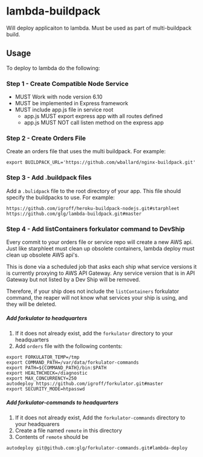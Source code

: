 # lambda-buildpack
Will deploy applicaiton to lambda. Must be used as part of multi-buildpack build.

## Usage
To deploy to lambda do the following:

### Step 1 - Create Compatible Node Service
 - MUST Work with node version 6.10
 - MUST be implemented in Express framework
 - MUST include app.js file in service root
    - app.js MUST export express app with all routes defined
	- app.js MUST NOT call listen method on the express app

### Step 2 - Create Orders File
Create an orders file that uses the multi buildpack.  For example:

```
export BUILDPACK_URL='https://github.com/wballard/nginx-buildpack.git'
```

### Step 3 - Add .buildpack files
Add a `.bulidpack` file to the root directory of your app. This file should specify the buildpacks to use.  For example:

```
https://github.com/igroff/heroku-buildpack-nodejs.git#starphleet
https://github.com/glg/lambda-buildpack.git#master
```

### Step 4 - Add listContainers forkulator command to DevShip
Every commit to your orders file or service repo will create a new AWS api.  Just like starphleet must clean up obsolete containers, lambda deploy must clean up obsolete AWS api's.  

This is done via a scheduled job that asks each ship what service versions it is currently proxying to AWS API Gateway.  Any service version that is in API Gateway but not listed by a Dev Ship will be removed.  

Therefore, if your ship does not include the `listContainers` forkulator command, the reaper will not know what services your ship is using, and they will be deleted.

##### Add forkulator to headquarters
1. If it does not already exist, add the `forkulator` directory to your headquarters 
2. Add `orders` file with the following contents:

```
export FORKULATOR_TEMP=/tmp
export COMMAND_PATH=/var/data/forkulator-commands
export PATH=${COMMAND_PATH}/bin:$PATH
export HEALTHCHECK=/diagnostic
export MAX_CONCURRENCY=250
autodeploy https://github.com/igroff/forkulator.git#master
export SECURITY_MODE=htpasswd
```

##### Add forkulator-commands to headquarters
1. If it does not already exist, Add the `forkulator-commands` directory to your headquarers
2. Create a file named `remote` in this directory
3. Contents of `remote` should be

```
autodeploy git@github.com:glg/forkulator-commands.git#lambda-deploy
```